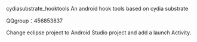 cydiasubstrate_hooktools
An android hook tools based on cydia substrate

QQgroup：456853837

Change eclipse project to Android Studio project
and add a launch Activity.